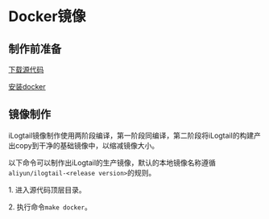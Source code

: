 # Docker镜像

## 制作前准备

[下载源代码](download.md)

[安装docker](https://docs.docker.com/engine/install/)

## 镜像制作

iLogtail镜像制作使用两阶段编译，第一阶段同编译，第二阶段将iLogtail的构建产出copy到干净的基础镜像中，以缩减镜像大小。

以下命令可以制作出iLogtail的生产镜像，默认的本地镜像名称遵循`aliyun/ilogtail-<release version>`的规则。

1\. 进入源代码顶层目录。

2\. 执行命令`make docker`。
